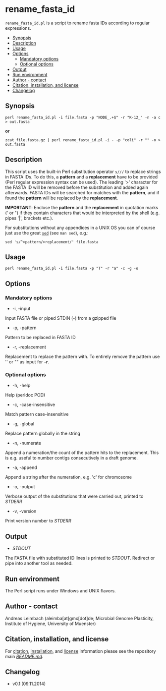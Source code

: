 rename_fasta_id
===============

`rename_fasta_id.pl` is a script to rename fasta IDs according to regular expressions.

* [Synopsis](#synopsis)
* [Description](#description)
* [Usage](#usage)
* [Options](#options)
  * [Mandatory options](#mandatory-options)
  * [Optional options](#optional-options)
* [Output](#output)
* [Run environment](#run-environment)
* [Author - contact](#author---contact)
* [Citation, installation, and license](#citation-installation-and-license)
* [Changelog](#changelog)

## Synopsis

    perl rename_fasta_id.pl -i file.fasta -p "NODE_.+$" -r "K-12_" -n -a c > out.fasta

**or**

    zcat file.fasta.gz | perl rename_fasta_id.pl -i - -p "coli" -r "" -o > out.fasta

## Description

This script uses the built-in Perl substitution operator `s///` to
replace strings in FASTA IDs. To do this, a **pattern** and a
**replacement** have to be provided (Perl regular expression syntax
can be used). The leading '>' character for the FASTA ID will be
removed before the substitution and added again afterwards. FASTA
IDs will be searched for matches with the **pattern**, and if found
the **pattern** will be replaced by the **replacement**.

**IMPORTANT**: Enclose the **pattern** and the **replacement** in
quotation marks (' or ") if they contain characters that would be
interpreted by the shell (e.g. pipes '|', brackets etc.).

For substitutions without any appendices in a UNIX OS you can of
course just use the great
[`sed`](https://www.gnu.org/software/sed/manual/sed.html) (see
`man sed`), e.g.:

    sed 's/^>pattern/>replacement/' file.fasta

## Usage

    perl rename_fasta_id.pl -i file.fasta -p "T" -r "a" -c -g -o

## Options

### Mandatory options

- -i, -input

Input FASTA file or piped STDIN (-) from a gzipped file

- -p, -pattern

Pattern to be replaced in FASTA ID

- -r, -replacement

Replacement to replace the pattern with. To entirely remove the pattern use '' or "" as input for **-r**.

### Optional options

- -h, -help

Help (perldoc POD)

- -c, -case-insensitive

Match pattern case-insensitive

- -g, -global

Replace pattern globally in the string

- -n, -numerate

Append a numeration/the count of the pattern hits to the replacement. This is e.g. useful to number contigs consecutively in a draft genome.

- -a, -append

Append a string after the numeration, e.g. 'c' for chromosome

- -o, -output

Verbose output of the substitutions that were carried out, printed to *STDERR*

- -v, -version

Print version number to *STDERR*

## Output

- *STDOUT*

The FASTA file with substituted ID lines is printed to *STDOUT*. Redirect or pipe into another tool as needed.

## Run environment

The Perl script runs under Windows and UNIX flavors.

## Author - contact

Andreas Leimbach (aleimba[at]gmx[dot]de; Microbial Genome Plasticity, Institute of Hygiene, University of Muenster)

## Citation, installation, and license

For [citation](https://github.com/aleimba/bac-genomics-scripts#citation), [installation](https://github.com/aleimba/bac-genomics-scripts#installation-recommendations), and [license](https://github.com/aleimba/bac-genomics-scripts#license) information please see the repository main [*README.md*](https://github.com/aleimba/bac-genomics-scripts/blob/master/README.md).

## Changelog

- v0.1 (09.11.2014)
